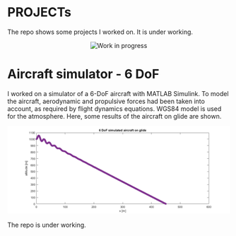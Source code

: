 # PROJECTs
The repo shows some projects I worked on. It is under working.
<p align="center">
  <img src="https://github.com/vejsili/voyager/blob/main/WIP.gif" alt="Work in progress" width=256 >
</p>

# Aircraft simulator - 6 DoF

I worked on a simulator of a 6-DoF aircraft with MATLAB Simulink. To model the aircraft, aerodynamic and propulsive forces had been taken into account, as required by flight dynamics equations. WGS84 model is used for the atmosphere.
Here, some results of the aircraft on glide are shown. 
<p align="center">
  <img src="https://github.com/vejsili/voyager/blob/main/ALTvsX.tif" alt="altitude vs distance">
</p>






The repo is under working.

